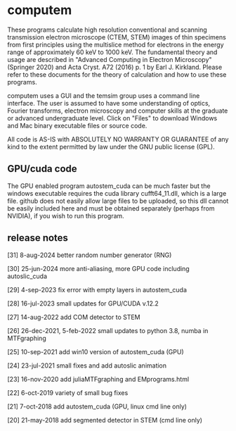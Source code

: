 # computem

These programs calculate high resolution conventional and scanning transmission electron microscope (CTEM, STEM) images of thin specimens from first principles using the multislice method for electrons in the energy range of approximately 60 keV to 1000 keV.  The fundamental theory and usage are described in "Advanced Computing in Electron Microscopy" (Springer 2020) and Acta Cryst. A72 (2016) p. 1 by Earl J. Kirkland.  Please refer to these documents for the theory of calculation and how to use these programs.

computem uses a GUI and the temsim group uses a command line interface.  The user is assumed to have some understanding of optics, Fourier transforms, electron microscopy and computer skills at the graduate or advanced undergraduate level. Click on "Files" to download Windows and Mac binary executable files or source code.

All code is AS-IS with ABSOLUTELY NO WARRANTY OR GUARANTEE of any kind to the extent permitted by law under the GNU public license (GPL).

## GPU/cuda code

The GPU enabled program autostem_cuda can be much faster but the windows executable requires the cuda library cufft64_11.dll, which is a large file. github does not easily allow large files to be uploaded, so this dll cannot be easily included here and must be obtained separately (perhaps from NVIDIA), if you wish to run this program.

## release notes 

[31] 8-aug-2024 better random number generator (RNG)

[30] 25-jun-2024 more anti-aliasing, more GPU code including autoslic_cuda

[29] 4-sep-2023 fix error with empty layers in autostem_cuda 

[28] 16-jul-2023 small updates for GPU/CUDA v.12.2

[27] 14-aug-2022 add COM detector to STEM

[26] 26-dec-2021, 5-feb-2022 small updates to python 3.8, numba in MTFgraphing

[25] 10-sep-2021 add win10 version of autostem_cuda (GPU)

[24] 23-jul-2021 small fixes and add autoslic animation

[23] 16-nov-2020 add juliaMTFgraphing and EMprograms.html

[22] 6-oct-2019 variety of small bug fixes

[21] 7-oct-2018 add autostem_cuda (GPU, linux cmd line only)

[20] 21-may-2018 add segmented detector in STEM (cmd line only)



